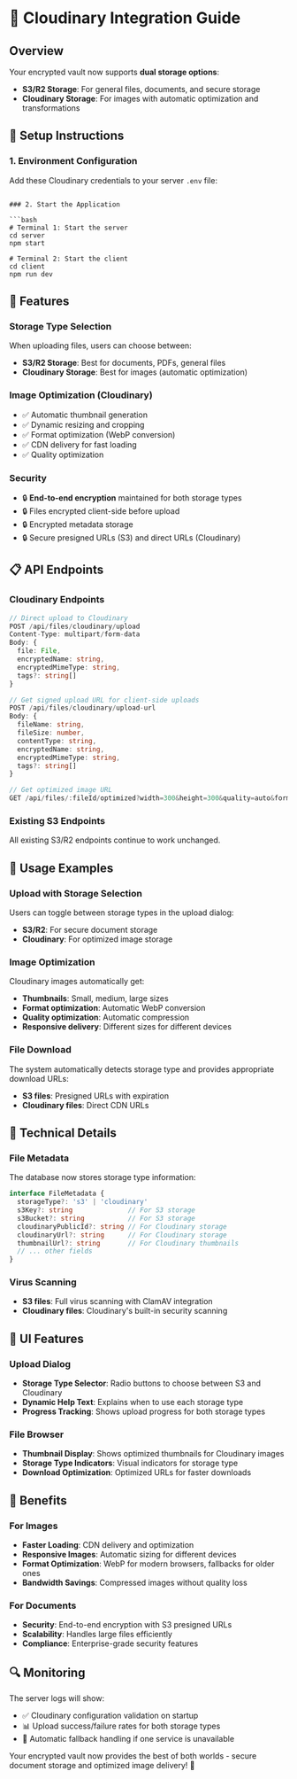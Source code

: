 # 🌟 Cloudinary Integration Guide

## Overview

Your encrypted vault now supports **dual storage options**:
- **S3/R2 Storage**: For general files, documents, and secure storage
- **Cloudinary Storage**: For images with automatic optimization and transformations

## 🔑 Setup Instructions

### 1. Environment Configuration

Add these Cloudinary credentials to your server `.env` file:


```

### 2. Start the Application

```bash
# Terminal 1: Start the server
cd server
npm start

# Terminal 2: Start the client
cd client
npm run dev
```

## 🚀 Features

### Storage Type Selection
When uploading files, users can choose between:
- **S3/R2 Storage**: Best for documents, PDFs, general files
- **Cloudinary Storage**: Best for images (automatic optimization)

### Image Optimization (Cloudinary)
- ✅ Automatic thumbnail generation
- ✅ Dynamic resizing and cropping
- ✅ Format optimization (WebP conversion)
- ✅ CDN delivery for fast loading
- ✅ Quality optimization

### Security
- 🔒 **End-to-end encryption** maintained for both storage types
- 🔒 Files encrypted client-side before upload
- 🔒 Encrypted metadata storage
- 🔒 Secure presigned URLs (S3) and direct URLs (Cloudinary)

## 📋 API Endpoints

### Cloudinary Endpoints

```typescript
// Direct upload to Cloudinary
POST /api/files/cloudinary/upload
Content-Type: multipart/form-data
Body: {
  file: File,
  encryptedName: string,
  encryptedMimeType: string,
  tags?: string[]
}

// Get signed upload URL for client-side uploads
POST /api/files/cloudinary/upload-url
Body: {
  fileName: string,
  fileSize: number,
  contentType: string,
  encryptedName: string,
  encryptedMimeType: string,
  tags?: string[]
}

// Get optimized image URL
GET /api/files/:fileId/optimized?width=300&height=300&quality=auto&format=webp
```

### Existing S3 Endpoints
All existing S3/R2 endpoints continue to work unchanged.

## 🎯 Usage Examples

### Upload with Storage Selection
Users can toggle between storage types in the upload dialog:
- **S3/R2**: For secure document storage
- **Cloudinary**: For optimized image storage

### Image Optimization
Cloudinary images automatically get:
- **Thumbnails**: Small, medium, large sizes
- **Format optimization**: Automatic WebP conversion
- **Quality optimization**: Automatic compression
- **Responsive delivery**: Different sizes for different devices

### File Download
The system automatically detects storage type and provides appropriate download URLs:
- **S3 files**: Presigned URLs with expiration
- **Cloudinary files**: Direct CDN URLs

## 🔧 Technical Details

### File Metadata
The database now stores storage type information:
```typescript
interface FileMetadata {
  storageType?: 's3' | 'cloudinary'
  s3Key?: string              // For S3 storage
  s3Bucket?: string           // For S3 storage
  cloudinaryPublicId?: string // For Cloudinary storage
  cloudinaryUrl?: string      // For Cloudinary storage
  thumbnailUrl?: string       // For Cloudinary thumbnails
  // ... other fields
}
```

### Virus Scanning
- **S3 files**: Full virus scanning with ClamAV integration
- **Cloudinary files**: Cloudinary's built-in security scanning

## 🎨 UI Features

### Upload Dialog
- **Storage Type Selector**: Radio buttons to choose between S3 and Cloudinary
- **Dynamic Help Text**: Explains when to use each storage type
- **Progress Tracking**: Shows upload progress for both storage types

### File Browser
- **Thumbnail Display**: Shows optimized thumbnails for Cloudinary images
- **Storage Type Indicators**: Visual indicators for storage type
- **Download Optimization**: Optimized URLs for faster downloads

## 🚀 Benefits

### For Images
- **Faster Loading**: CDN delivery and optimization
- **Responsive Images**: Automatic sizing for different devices
- **Format Optimization**: WebP for modern browsers, fallbacks for older ones
- **Bandwidth Savings**: Compressed images without quality loss

### For Documents
- **Security**: End-to-end encryption with S3 presigned URLs
- **Scalability**: Handles large files efficiently
- **Compliance**: Enterprise-grade security features

## 🔍 Monitoring

The server logs will show:
- ✅ Cloudinary configuration validation on startup
- 📊 Upload success/failure rates for both storage types
- 🔄 Automatic fallback handling if one service is unavailable

Your encrypted vault now provides the best of both worlds - secure document storage and optimized image delivery! 🎉
